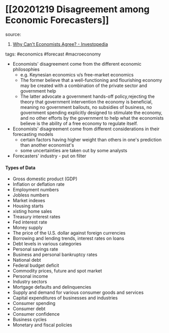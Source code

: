 # [[20201219 Disagreement among Economic Forecasters]]

source: 
1. [Why Can't Economists Agree? - Investopedia](https://www.investopedia.com/articles/economics/09/why-economists-do-not-agree.asp)

tags: #economics #forecast #macroeconomy


- Economists' disagreement come from the different economic philosophies 
	- e.g. Keynesian economics v/s free-market economics
	- The former believe that a well-functioning and flourishing economy may be created with a combination of the private sector and government help
	- The latter advocate a government hands-off policy,rejecting the theory that government intervention the economy is beneficial, meaning no government bailouts, no subsidies of business, no government spending explicitly designed to stimulate the economy, and no other efforts by the government to help what the economists believe is the ability of a free economy to regulate itself. 
- Economists' disagreement come from different considerations in their forecasting models
	- certain factors having higher weight than others in one's prediction than another economist's
	- some uncertainties are taken out by some analysts 
- Forecasters' industry - put on filter

#### Types of Data
- Gross domestic product (GDP)
- Inflation or deflation rate
- Employment numbers
- Jobless numbers
- Market indexes
- Housing starts
- xisting home sales
- Treasury interest rates
- Fed interest rate
- Money supply
- The price of the U.S. dollar against foreign currencies
- Borrowing and lending trends, interest rates on loans
- Debt levels in various categories
- Personal savings rate
- Business and personal bankruptcy rates
- National debt
- Federal budget deficit
- Commodity prices, future and spot market
- Personal income
- Industry sectors
- Mortgage defaults and delinquencies
- Supply and demand for various consumer goods and services
- Capital expenditures of businesses and industries
- Consumer spending
- Consumer debt
- Consumer confidence
- Business cycles
- Monetary and fiscal policies

